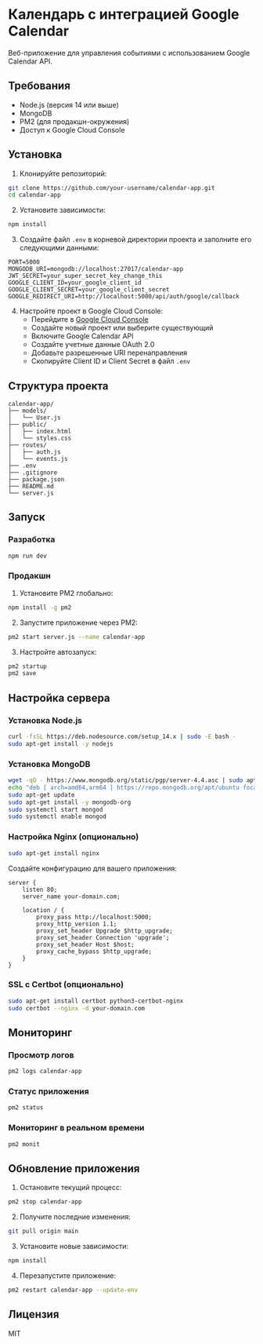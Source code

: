 # Календарь с интеграцией Google Calendar

Веб-приложение для управления событиями с использованием Google Calendar API.

## Требования

- Node.js (версия 14 или выше)
- MongoDB
- PM2 (для продакшн-окружения)
- Доступ к Google Cloud Console

## Установка

1. Клонируйте репозиторий:
```bash
git clone https://github.com/your-username/calendar-app.git
cd calendar-app
```

2. Установите зависимости:
```bash
npm install
```

3. Создайте файл `.env` в корневой директории проекта и заполните его следующими данными:
```
PORT=5000
MONGODB_URI=mongodb://localhost:27017/calendar-app
JWT_SECRET=your_super_secret_key_change_this
GOOGLE_CLIENT_ID=your_google_client_id
GOOGLE_CLIENT_SECRET=your_google_client_secret
GOOGLE_REDIRECT_URI=http://localhost:5000/api/auth/google/callback
```

4. Настройте проект в Google Cloud Console:
   - Перейдите в [Google Cloud Console](https://console.cloud.google.com)
   - Создайте новый проект или выберите существующий
   - Включите Google Calendar API
   - Создайте учетные данные OAuth 2.0
   - Добавьте разрешенные URI перенаправления
   - Скопируйте Client ID и Client Secret в файл `.env`

## Структура проекта

```
calendar-app/
├── models/
│   └── User.js
├── public/
│   ├── index.html
│   └── styles.css
├── routes/
│   ├── auth.js
│   └── events.js
├── .env
├── .gitignore
├── package.json
├── README.md
└── server.js
```

## Запуск

### Разработка

```bash
npm run dev
```

### Продакшн

1. Установите PM2 глобально:
```bash
npm install -g pm2
```

2. Запустите приложение через PM2:
```bash
pm2 start server.js --name calendar-app
```

3. Настройте автозапуск:
```bash
pm2 startup
pm2 save
```

## Настройка сервера

### Установка Node.js
```bash
curl -fsSL https://deb.nodesource.com/setup_14.x | sudo -E bash -
sudo apt-get install -y nodejs
```

### Установка MongoDB
```bash
wget -qO - https://www.mongodb.org/static/pgp/server-4.4.asc | sudo apt-key add -
echo "deb [ arch=amd64,arm64 ] https://repo.mongodb.org/apt/ubuntu focal/mongodb-org/4.4 multiverse" | sudo tee /etc/apt/sources.list.d/mongodb-org-4.4.list
sudo apt-get update
sudo apt-get install -y mongodb-org
sudo systemctl start mongod
sudo systemctl enable mongod
```

### Настройка Nginx (опционально)
```bash
sudo apt-get install nginx
```

Создайте конфигурацию для вашего приложения:
```nginx
server {
    listen 80;
    server_name your-domain.com;

    location / {
        proxy_pass http://localhost:5000;
        proxy_http_version 1.1;
        proxy_set_header Upgrade $http_upgrade;
        proxy_set_header Connection 'upgrade';
        proxy_set_header Host $host;
        proxy_cache_bypass $http_upgrade;
    }
}
```

### SSL с Certbot (опционально)
```bash
sudo apt-get install certbot python3-certbot-nginx
sudo certbot --nginx -d your-domain.com
```

## Мониторинг

### Просмотр логов
```bash
pm2 logs calendar-app
```

### Статус приложения
```bash
pm2 status
```

### Мониторинг в реальном времени
```bash
pm2 monit
```

## Обновление приложения

1. Остановите текущий процесс:
```bash
pm2 stop calendar-app
```

2. Получите последние изменения:
```bash
git pull origin main
```

3. Установите новые зависимости:
```bash
npm install
```

4. Перезапустите приложение:
```bash
pm2 restart calendar-app --update-env
```

## Лицензия

MIT 